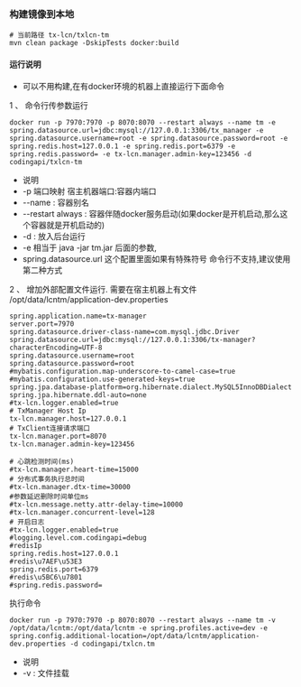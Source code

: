 ### 构建镜像到本地
```
# 当前路径 tx-lcn/txlcn-tm
mvn clean package -DskipTests docker:build
```

#### 运行说明
- 可以不用构建,在有docker环境的机器上直接运行下面命令

1 、 命令行传参数运行

```
docker run -p 7970:7970 -p 8070:8070 --restart always --name tm -e spring.datasource.url=jdbc:mysql://127.0.0.1:3306/tx_manager -e spring.datasource.username=root -e spring.datasource.password=root -e spring.redis.host=127.0.0.1 -e spring.redis.port=6379 -e spring.redis.password= -e tx-lcn.manager.admin-key=123456 -d codingapi/txlcn-tm
```
- 说明
- -p 端口映射 宿主机器端口:容器内端口
- --name : 容器别名
-  --restart always : 容器伴随docker服务启动(如果docker是开机启动,那么这个容器就是开机启动的)
- -d : 放入后台运行
- -e 相当于 java -jar tm.jar 后面的参数,
- spring.datasource.url 这个配置里面如果有特殊符号 命令行不支持,建议使用第二种方式

2 、 增加外部配置文件运行. 需要在宿主机器上有文件 /opt/data/lcntm/application-dev.properties
```
spring.application.name=tx-manager
server.port=7970
spring.datasource.driver-class-name=com.mysql.jdbc.Driver
spring.datasource.url=jdbc:mysql://127.0.0.1:3306/tx-manager?characterEncoding=UTF-8
spring.datasource.username=root
spring.datasource.password=root
#mybatis.configuration.map-underscore-to-camel-case=true
#mybatis.configuration.use-generated-keys=true
spring.jpa.database-platform=org.hibernate.dialect.MySQL5InnoDBDialect
spring.jpa.hibernate.ddl-auto=none
#tx-lcn.logger.enabled=true
# TxManager Host Ip
tx-lcn.manager.host=127.0.0.1
# TxClient连接请求端口
tx-lcn.manager.port=8070
tx-lcn.manager.admin-key=123456

# 心跳检测时间(ms)
#tx-lcn.manager.heart-time=15000
# 分布式事务执行总时间
#tx-lcn.manager.dtx-time=30000
#参数延迟删除时间单位ms
#tx-lcn.message.netty.attr-delay-time=10000
#tx-lcn.manager.concurrent-level=128
# 开启日志
#tx-lcn.logger.enabled=true
#logging.level.com.codingapi=debug
#redisIp
spring.redis.host=127.0.0.1
#redis\u7AEF\u53E3
spring.redis.port=6379
#redis\u5BC6\u7801
#spring.redis.password=
```
执行命令
```
docker run -p 7970:7970 -p 8070:8070 --restart always --name tm -v /opt/data/lcntm:/opt/data/lcntm -e spring.profiles.active=dev -e spring.config.additional-location=/opt/data/lcntm/application-dev.properties -d codingapi/txlcn.tm
```
- 说明
- -v : 文件挂载

